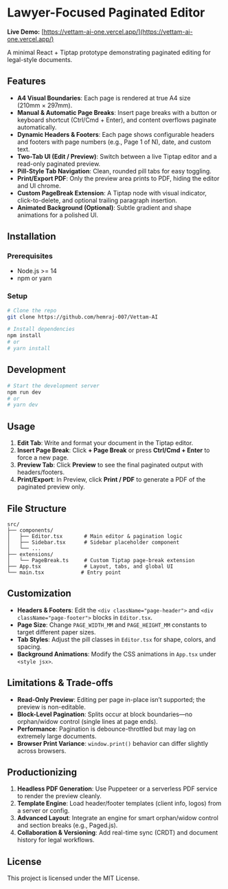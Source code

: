 # Lawyer-Focused Paginated Editor

**Live Demo:** [https://vettam-ai-one.vercel.app/](https://vettam-ai-one.vercel.app/)

A minimal React + Tiptap prototype demonstrating paginated editing for legal-style documents.

## Features

* **A4 Visual Boundaries**: Each page is rendered at true A4 size (210mm × 297mm).
* **Manual & Automatic Page Breaks**: Insert page breaks with a button or keyboard shortcut (Ctrl/Cmd + Enter), and content overflows paginate automatically.
* **Dynamic Headers & Footers**: Each page shows configurable headers and footers with page numbers (e.g., Page 1 of N), date, and custom text.
* **Two-Tab UI (Edit / Preview)**: Switch between a live Tiptap editor and a read-only paginated preview.
* **Pill-Style Tab Navigation**: Clean, rounded pill tabs for easy toggling.
* **Print/Export PDF**: Only the preview area prints to PDF, hiding the editor and UI chrome.
* **Custom PageBreak Extension**: A Tiptap node with visual indicator, click-to-delete, and optional trailing paragraph insertion.
* **Animated Background (Optional)**: Subtle gradient and shape animations for a polished UI.

## Installation

### Prerequisites

* Node.js >= 14
* npm or yarn

### Setup

```bash
# Clone the repo
git clone https://github.com/hemraj-007/Vettam-AI

# Install dependencies
npm install
# or
# yarn install
```

## Development

```bash
# Start the development server
npm run dev
# or
# yarn dev
```


## Usage

1. **Edit Tab**: Write and format your document in the Tiptap editor.
2. **Insert Page Break**: Click **+ Page Break** or press **Ctrl/Cmd + Enter** to force a new page.
3. **Preview Tab**: Click **Preview** to see the final paginated output with headers/footers.
4. **Print/Export**: In Preview, click **Print / PDF** to generate a PDF of the paginated preview only.

## File Structure

```
src/
├── components/
│   ├── Editor.tsx       # Main editor & pagination logic
│   ├── Sidebar.tsx      # Sidebar placeholder component
│   └── ...
├── extensions/
│   └── PageBreak.ts     # Custom Tiptap page-break extension
├── App.tsx              # Layout, tabs, and global UI
└── main.tsx            # Entry point
```

## Customization

* **Headers & Footers**: Edit the `<div className="page-header">` and `<div className="page-footer">` blocks in `Editor.tsx`.
* **Page Size**: Change `PAGE_WIDTH_MM` and `PAGE_HEIGHT_MM` constants to target different paper sizes.
* **Tab Styles**: Adjust the pill classes in `Editor.tsx` for shape, colors, and spacing.
* **Background Animations**: Modify the CSS animations in `App.tsx` under `<style jsx>`.

## Limitations & Trade-offs

* **Read-Only Preview**: Editing per page in-place isn’t supported; the preview is non-editable.
* **Block-Level Pagination**: Splits occur at block boundaries—no orphan/widow control (single lines at page ends).
* **Performance**: Pagination is debounce-throttled but may lag on extremely large documents.
* **Browser Print Variance**: `window.print()` behavior can differ slightly across browsers.

## Productionizing

1. **Headless PDF Generation**: Use Puppeteer or a serverless PDF service to render the preview cleanly.
2. **Template Engine**: Load header/footer templates (client info, logos) from a server or config.
3. **Advanced Layout**: Integrate an engine for smart orphan/widow control and section breaks (e.g., Paged.js).
4. **Collaboration & Versioning**: Add real-time sync (CRDT) and document history for legal workflows.

## License

This project is licensed under the MIT License.
